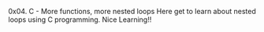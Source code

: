0x04. C - More functions, more nested loops
Here get to learn about nested loops using C programming.
Nice Learning!!

